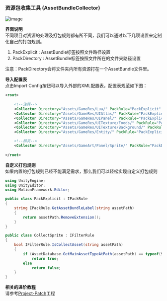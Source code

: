 ### 资源包收集工具 (AssetBundleCollector)

![image](https://github.com/gmhevinci/MotionFramework/raw/master/Docs/Image/AssetBundleCollector1.png)

**界面说明**  
不同项目对资源的处理及打包规则都有所不同，我们可以通过以下几项设置来定制化自己的打包规则。  
1. PackExplicit : AssetBundle标签按照文件路径设置
2. PackDirectory : AssetBundle标签按照文件所在的文件夹路径设置 

注意：PackDirectory会将文件夹内所有资源打在一个AssetBundle文件里。

**导入配置表**   
点击Import Config按钮可以导入外部的XML配置表，配置表规范如下图：
```xml
<root>
	
	<!--注释-->
	<Collector Directory="Assets/GameRes/Lua/" PackRule="PackExplicit" FilterRule="CollectAll" DontWriteAssetPath="0" AssetTags=""/>
	<Collector Directory="Assets/GameRes/UIAtlas/" PackRule="PackExplicit" FilterRule="CollectAll" DontWriteAssetPath="0" AssetTags=""/>
	<Collector Directory="Assets/GameRes/UIPanel/" PackRule="PackExplicit" FilterRule="CollectAll" DontWriteAssetPath="0" AssetTags=""/>
	<Collector Directory="Assets/GameRes/UITexture/Foods/" PackRule="PackExplicit" FilterRule="CollectAll" DontWriteAssetPath="0" AssetTags=""/>
	<Collector Directory="Assets/GameRes/UITexture/Background/" PackRule="PackExplicit" FilterRule="CollectAll" DontWriteAssetPath="0" AssetTags=""/>
	<Collector Directory="Assets/GameRes/Entity/" PackRule="PackExplicit" FilterRule="CollectAll" DontWriteAssetPath="0" AssetTags="entity"/>

	<!--精灵-->
	<Collector Directory="Assets/GameArt/Panel/Sprite/" PackRule="PackDirectory" FilterRule="CollectAll" DontWriteAssetPath="1" AssetTags=""/>
	
</root>
```

**自定义打包规则**   
如果内置的打包规则已经不能满足需求，那么我们可以轻松实现自定义打包规则
```C#
using UnityEngine;
using UnityEditor;
using MotionFramework.Editor;

public class PackExplicit : IPackRule
{
	string IPackRule.GetAssetBundleLabel(string assetPath)
	{
		return assetPath.RemoveExtension();
	}
}

public class CollectSprite : IFilterRule
{
	bool IFilterRule.IsCollectAsset(string assetPath)
	{
		if (AssetDatabase.GetMainAssetTypeAtPath(assetPath) == typeof(Sprite))
			return true;
		else
			return false;
	}
}
```

**相关的进阶教程**  
请参考[Project-Patch](https://github.com/gmhevinci/Projects/tree/master/Project-Patch)工程